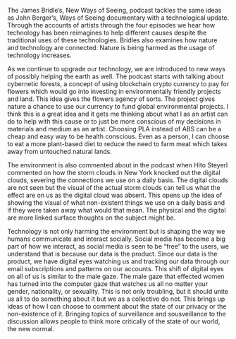 


The James Bridle’s, New Ways of Seeing, podcast tackles the same ideas as John Berger’s, Ways of Seeing documentary with a technological update. Through the accounts of artists through the four episodes we hear how technology has been reimagines to help different causes despite the traditional uses of these technologies. Bridles also examines how nature and technology are connected. Nature is being harmed as the usage of technology increases. 

As we continue to upgrade our technology, we are introduced to new ways of possibly helping the earth as well. The podcast starts with talking about cybernetic forests, a concept of using blockchain crypto currency to pay for flowers which would go into investing in environmentally friendly projects and land. This idea gives the flowers agency of sorts. The project gives nature a chance to use our currency to fund global environmental projects.  I think this is a great idea and it gets me thinking about what I as an artist can do to help with this cause or to just be more conscious of my decisions in materials and medium as an artist. Choosing PLA instead of ABS can be a cheap and easy way to be health conscious. Even as a person, I can choose to eat a more plant-based diet to reduce the need to farm meat which takes away from untouched natural lands. 

The environment is also commented about in the podcast when Hito Steyerl commented on how the storm clouds in New York knocked out the digital clouds, severing the connections we use on a daily basis. The digital clouds are not seen but the visual of the actual storm clouds can tell us what the effect are on us as the digital cloud was absent. This opens up the idea of showing the visual of what non-existent things we use on a daily basis and if they were taken away what would that mean. The physical and the digital are more linked surface thoughts on the subject might be.

Technology is not only harming the environment but is shaping the way we humans communicate and interact socially. Social media has become a big part of how we interact, as social media is seen to be “free” to the users, we understand that is because our data is the product. Since our data is the product, we have digital eyes watching us and tracking our data through our email subscriptions and patterns on our accounts. This shift of digital eyes on all of us is similar to the male gaze. The male gaze that effected women has turned into the computer gaze that watches us all no matter your gender, nationality, or sexuality. This is not only troubling, but it should unite us all to do something about it but we as a collective do not. This brings up ideas of how I can choose to comment about the state of our privacy or the non-existence of it.  Bringing topics of surveillance and sousveillance to the discussion allows people to think more critically of the state of our world, the new normal.

